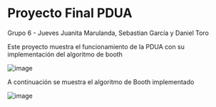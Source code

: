# Proyecto Final PDUA
Grupo 6 - Jueves
Juanita Marulanda, Sebastian García y Daniel Toro

Este proyecto muestra el funcionamiento de la PDUA con su implementación del algoritmo de booth

![image](https://user-images.githubusercontent.com/98425604/172164373-f55ec729-88a0-46e5-89fa-efc3f30ae468.png)

A continuación se muestra el algoritmo de Booth implementado

![image](https://user-images.githubusercontent.com/98425604/172173931-2edf19d0-c6de-4a49-87c7-94f7e9309633.png)

